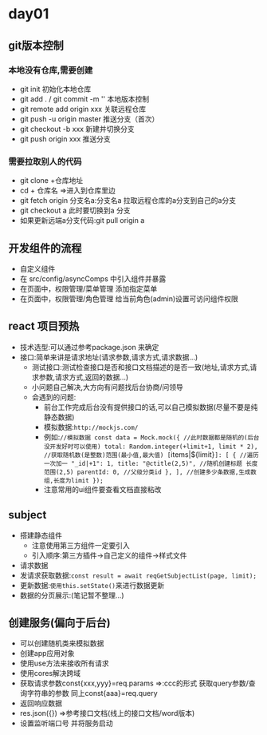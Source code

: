 # day01

## git版本控制

### 本地没有仓库,需要创建

- git init 初始化本地仓库
- git add . / git commit -m '' 本地版本控制
- git remote add origin xxx 关联远程仓库
- git push -u origin master 推送分支（首次）
- git checkout -b xxx 新建并切换分支
- git push origin xxx 推送分支

### 需要拉取别人的代码

- git clone +仓库地址
- cd + 仓库名  =>进入到仓库里边
- git fetch origin 分支名a:分支名a 拉取远程仓库的a分支到自己的a分支 
- git checkout a 此时要切换到a 分支
- 如果更新远端a分支代码:git pull origin a

## 开发组件的流程

- 自定义组件
- 在 src/config/asyncComps 中引入组件并暴露
- 在页面中，权限管理/菜单管理 添加指定菜单
- 在页面中，权限管理/角色管理 给当前角色(admin)设置可访问组件权限

## react 项目预热

- 技术选型:可以通过参考package.json 来确定
- 接口:简单来讲是请求地址(请求参数,请求方式,请求数据...)
  - 测试接口:测试检查接口是否和接口文档描述的是否一致(地址,请求方式,请求参数,请求方式,返回的数据...)
  - 小问题自己解决,大方向有问题找后台协商/问领导
  - 会遇到的问题:
    - 前台工作完成后台没有提供接口的话,可以自己模拟数据(尽量不要是纯静态数据)
    - 模拟数据:`http://mockjs.com/`
    - 例如:`//模拟数据 const data = Mock.mock({
           //此时数据都是随机的(后台没开发好时可以使用)
            total: Random.integer(+limit+1, limit * 2), //获取随机数(是整数)范围(最小值,最大值)
           [`items|${limit}`]: [
          {
           //遍历一次加一
           "_id|+1": 1,
           title: "@ctitle(2,5)", //随机创建标题 长度范围(2,5)
           parentId: 0, //父级分类id
          },
        ], //创建多少条数据,生成数组,长度为limit
       });`
    - 注意常用的ui组件要查看文档直接粘改

## subject

- 搭建静态组件
  - 注意使用第三方组件一定要引入
  - 引入顺序:第三方插件->自己定义的组件->样式文件 
- 请求数据
- 发请求获取数据:`const result = await reqGetSubjectList(page, limit);`
- 更新数据:`使用this.setState()`来进行数据更新
- 数据的分页展示:(笔记暂不整理...)

## 创建服务(偏向于后台)

- 可以创建随机类来模拟数据
- 创建app应用对象
- 使用use方法来接收所有请求
- 使用cores解决跨域
- 获取请求参数const{xxx,yyy}=req.params  =>:ccc的形式 获取query参数/查询字符串的参数 同上const{aaa}=req.query
- 返回响应数据
- res.json({}) =>参考接口文档(线上的接口文档/word版本)
- 设置监听端口号 并将服务启动